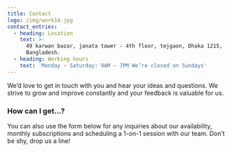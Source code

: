 ```yaml
---
title: Contact
logo: /img/work14.jpg
contact_entries:
  - heading: Location
    text: >-
      49 karwan bazar, janata tower - 4th floor, tejgaon, Dhaka 1215,
      Bangladesh.
  - heading: Working hours
    text: 'Monday – Saturday: 9AM – 7PM We’re closed on Sundays'
---
```

We’d love to get in touch with you and hear your ideas and
questions. We strive to grow and improve constantly and your feedback
is valuable for us.

<h3 class="f4 b lh-title mb2">How can I get…?</h3>

You can also use the form below for any inquiries about our
availability, monthly subscriptions and scheduling a 1-on-1 session
with our team. Don’t be shy, drop us a line!
